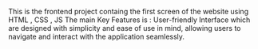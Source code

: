 This is the frontend project containg the first screen of the website using HTML , CSS , JS 
The main Key Features is : User-friendly Interface which are designed with simplicity and ease of use in mind, allowing users to navigate and interact with the application seamlessly.
